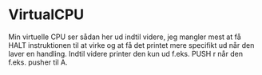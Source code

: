 # VirtualCPU
Min virtuelle CPU ser sådan her ud indtil videre, jeg mangler mest at få HALT instruktionen til at virke og at få det printet mere specifikt ud når den laver en handling. Indtil videre printer den kun ud f.eks. PUSH r når den f.eks. pusher til A.
